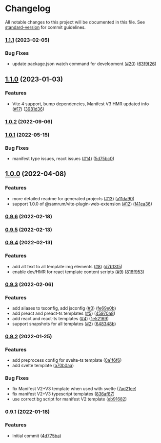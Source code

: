# Changelog

All notable changes to this project will be documented in this file. See [standard-version](https://github.com/conventional-changelog/standard-version) for commit guidelines.

### [1.1.1](https://github.com/samrum/create-vite-plugin-web-extension/compare/v1.1.0...v1.1.1) (2023-02-05)

### Bug Fixes

- update package.json watch command for development ([#20](https://github.com/samrum/create-vite-plugin-web-extension/issues/20)) ([63f9f26](https://github.com/samrum/create-vite-plugin-web-extension/commit/63f9f268422ed3475ce1e6cff344003059b8b7e0))

## [1.1.0](https://github.com/samrum/create-vite-plugin-web-extension/compare/v1.0.2...v1.1.0) (2023-01-03)

### Features

- Vite 4 support, bump dependencies, Manifest V3 HMR updated info ([#17](https://github.com/samrum/create-vite-plugin-web-extension/issues/17)) ([3981d36](https://github.com/samrum/create-vite-plugin-web-extension/commit/3981d3613f7074886c52d6630aed4e085780b42a))

### [1.0.2](https://github.com/samrum/create-vite-plugin-web-extension/compare/v1.0.1...v1.0.2) (2022-09-06)

### [1.0.1](https://github.com/samrum/create-vite-plugin-web-extension/compare/v1.0.0...v1.0.1) (2022-05-15)

### Bug Fixes

- manifest type issues, react issues ([#14](https://github.com/samrum/create-vite-plugin-web-extension/issues/14)) ([5d75bc0](https://github.com/samrum/create-vite-plugin-web-extension/commit/5d75bc0b8754d43b2655116bca190ca76c0a1798))

## [1.0.0](https://github.com/samrum/create-vite-plugin-web-extension/compare/v0.9.6...v1.0.0) (2022-04-08)

### Features

- more detailed readme for generated projects ([#13](https://github.com/samrum/create-vite-plugin-web-extension/issues/13)) ([a11da90](https://github.com/samrum/create-vite-plugin-web-extension/commit/a11da909f0c9728197a078064c2836a3a26c801b))
- support 1.0.0 of @samrum/vite-plugin-web-extension ([#12](https://github.com/samrum/create-vite-plugin-web-extension/issues/12)) ([f41ea36](https://github.com/samrum/create-vite-plugin-web-extension/commit/f41ea369f06126141886877d094d2010184f6e61))

### [0.9.6](https://github.com/samrum/create-vite-plugin-web-extension/compare/v0.9.5...v0.9.6) (2022-02-18)

### [0.9.5](https://github.com/samrum/create-vite-plugin-web-extension/compare/v0.9.4...v0.9.5) (2022-02-13)

### [0.9.4](https://github.com/samrum/create-vite-plugin-web-extension/compare/v0.9.3...v0.9.4) (2022-02-13)

### Features

- add alt text to all template img elements ([#8](https://github.com/samrum/create-vite-plugin-web-extension/issues/8)) ([d7b13f5](https://github.com/samrum/create-vite-plugin-web-extension/commit/d7b13f53b775f6e980731e5ad9b7d07807577104))
- enable dev/HMR for react template content scripts ([#9](https://github.com/samrum/create-vite-plugin-web-extension/issues/9)) ([816f953](https://github.com/samrum/create-vite-plugin-web-extension/commit/816f953c334ad204debf158d3a5502e304746012))

### [0.9.3](https://github.com/samrum/create-vite-plugin-web-extension/compare/v0.9.2...v0.9.3) (2022-02-06)

### Features

- add aliases to tsconfig, add jsconfig ([#3](https://github.com/samrum/create-vite-plugin-web-extension/issues/3)) ([fe69e0b](https://github.com/samrum/create-vite-plugin-web-extension/commit/fe69e0bb61c54fd8046bc8a03b832f51d7ccae06))
- add preact and preact-ts templates ([#5](https://github.com/samrum/create-vite-plugin-web-extension/issues/5)) ([45970a8](https://github.com/samrum/create-vite-plugin-web-extension/commit/45970a87f381c3fa62548a8a6a354546000d9a26))
- add react and react-ts templates ([#4](https://github.com/samrum/create-vite-plugin-web-extension/issues/4)) ([1e52169](https://github.com/samrum/create-vite-plugin-web-extension/commit/1e5216956740adba4f8d6568224f4761ac1c3168))
- support snapshots for all templates ([#2](https://github.com/samrum/create-vite-plugin-web-extension/issues/2)) ([648348b](https://github.com/samrum/create-vite-plugin-web-extension/commit/648348b56122cdcd02d79a8da114735654dce86b))

### [0.9.2](https://github.com/samrum/create-vite-plugin-web-extension/compare/v0.9.1...v0.9.2) (2022-01-25)

### Features

- add preprocess config for svelte-ts template ([0a1f6f6](https://github.com/samrum/create-vite-plugin-web-extension/commit/0a1f6f62a6a784c5bcd0d38daea03fa2bfde8509))
- add svelte template ([a70b0aa](https://github.com/samrum/create-vite-plugin-web-extension/commit/a70b0aa14923b4e59a6ea4ee8ef00b47308a04d5))

### Bug Fixes

- fix Manifest V2+V3 template when used with svelte ([7ad21ee](https://github.com/samrum/create-vite-plugin-web-extension/commit/7ad21ee0c66547e8b297c7bf158be57d5b7b3a4f))
- fix manifest V2+V3 typescript templates ([836af87](https://github.com/samrum/create-vite-plugin-web-extension/commit/836af87fb605040c2a55c3fdbdfadda63b170f34))
- use correct bg script for manifest V2 template ([eb91682](https://github.com/samrum/create-vite-plugin-web-extension/commit/eb916828ef11b54da1fc0c127ff3f9ca7d47b91f))

### 0.9.1 (2022-01-18)

### Features

- Initial commit ([4d775ba](https://github.com/samrum/create-vite-plugin-web-extension/commit/4d775ba7bb993eee5c73feb06dd4a98011179834))
